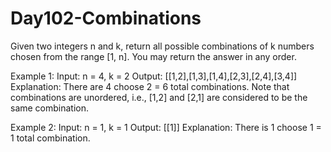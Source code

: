 # Day102-Combinations

Given two integers n and k, return all possible combinations of k numbers chosen from the range [1, n].
You may return the answer in any order.

Example 1:
Input: n = 4, k = 2
Output: [[1,2],[1,3],[1,4],[2,3],[2,4],[3,4]]
Explanation: There are 4 choose 2 = 6 total combinations.
Note that combinations are unordered, i.e., [1,2] and [2,1] are considered to be the same combination.

Example 2:
Input: n = 1, k = 1
Output: [[1]]
Explanation: There is 1 choose 1 = 1 total combination.
